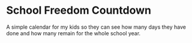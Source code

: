 # School Freedom Countdown

A simple calendar for my kids so they can see how many days they have done and how many remain for the whole school year.
